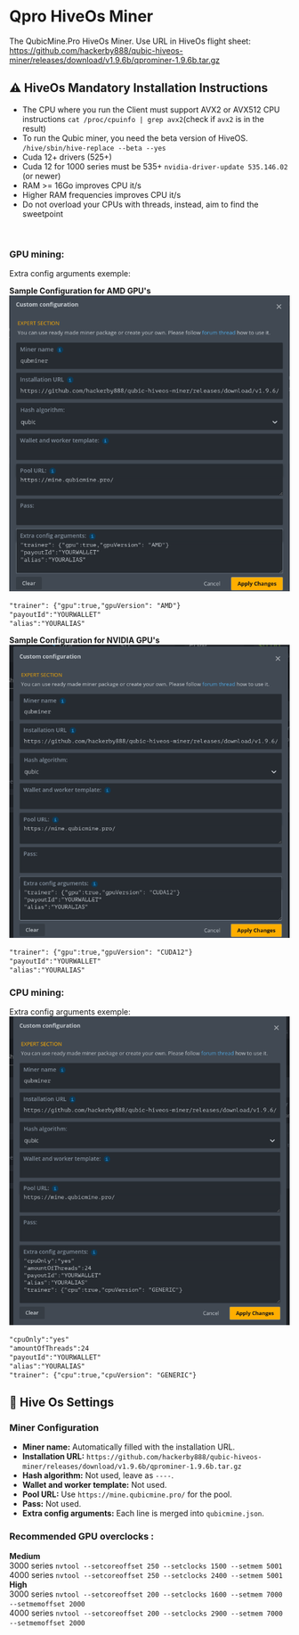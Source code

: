 # Qpro HiveOs Miner

The QubicMine.Pro HiveOs Miner.
Use URL in HiveOs flight sheet:
<br>
https://github.com/hackerby888/qubic-hiveos-miner/releases/download/v1.9.6b/qprominer-1.9.6b.tar.gz

## :warning: HiveOs Mandatory Installation Instructions

-   The CPU where you run the Client must support AVX2 or AVX512 CPU instructions
    `cat /proc/cpuinfo | grep avx2`(check if `avx2` is in the result)
-   To run the Qubic miner, you need the beta version of HiveOS.
    `/hive/sbin/hive-replace --beta --yes`
-   Cuda 12+ drivers (525+)
-   Cuda 12 for 1000 series must be 535+
    `nvidia-driver-update 535.146.02` (or newer)
-   RAM >= 16Go improves CPU it/s
-   Higher RAM frequencies improves CPU it/s
-   Do not overload your CPUs with threads, instead, aim to find the sweetpoint

<br>

### GPU mining:

Extra config arguments exemple:

**Sample Configuration for AMD GPU's**
![Flight Sheet CPU](/img/gpu_amd.png)

```
"trainer": {"gpu":true,"gpuVersion": "AMD"}
"payoutId":"YOURWALLET"
"alias":"YOURALIAS"
```

**Sample Configuration for NVIDIA GPU's**
![Flight Sheet CPU](/img/gpu_cuda.png)

```
"trainer": {"gpu":true,"gpuVersion": "CUDA12"}
"payoutId":"YOURWALLET"
"alias":"YOURALIAS"
```

### CPU mining:

Extra config arguments exemple:
![Flight Sheet CPU](/img/new_cpu.png)

```
"cpuOnly":"yes"
"amountOfThreads":24
"payoutId":"YOURWALLET"
"alias":"YOURALIAS"
"trainer": {"cpu":true,"cpuVersion": "GENERIC"}
```

## :wrench: Hive Os Settings

### Miner Configuration

-   **Miner name:** Automatically filled with the installation URL.
-   **Installation URL:** `https://github.com/hackerby888/qubic-hiveos-miner/releases/download/v1.9.6b/qprominer-1.9.6b.tar.gz`
-   **Hash algorithm:** Not used, leave as `----`.
-   **Wallet and worker template:** Not used.
-   **Pool URL:** Use `https://mine.qubicmine.pro/` for the pool.
-   **Pass:** Not used.
-   **Extra config arguments:** Each line is merged into `qubicmine.json`.

### Recommended GPU overclocks :

**Medium**  
3000 series `nvtool --setcoreoffset 250 --setclocks 1500 --setmem 5001`  
4000 series `nvtool --setcoreoffset 250 --setclocks 2400 --setmem 5001`  
**High**  
3000 series `nvtool --setcoreoffset 200 --setclocks 1600 --setmem 7000 --setmemoffset 2000`  
4000 series `nvtool --setcoreoffset 200 --setclocks 2900 --setmem 7000 --setmemoffset 2000`
